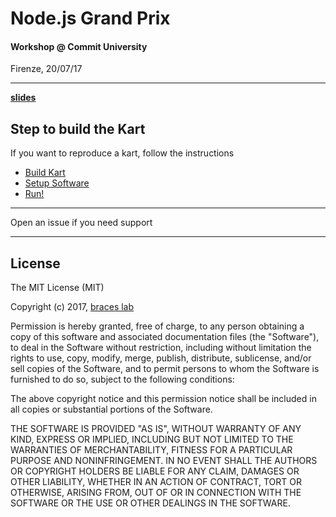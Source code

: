 # Node.js Grand Prix

#### Workshop @ Commit University
Firenze, 20/07/17

---

**[slides](./doc/Slides.md)**

## Step to build the Kart

If you want to reproduce a kart, follow the instructions

- [Build Kart](./doc/Build.md)
- [Setup Software](./doc/Setup.md)
- [Run!](./doc/Run.md)

---

Open an issue if you need support

---

## License

The MIT License (MIT)

Copyright (c) 2017, [braces lab](https://braceslab.com)

Permission is hereby granted, free of charge, to any person obtaining a copy
of this software and associated documentation files (the "Software"), to deal
in the Software without restriction, including without limitation the rights
to use, copy, modify, merge, publish, distribute, sublicense, and/or sell
copies of the Software, and to permit persons to whom the Software is
furnished to do so, subject to the following conditions:

The above copyright notice and this permission notice shall be included in all
copies or substantial portions of the Software.

THE SOFTWARE IS PROVIDED "AS IS", WITHOUT WARRANTY OF ANY KIND, EXPRESS OR
IMPLIED, INCLUDING BUT NOT LIMITED TO THE WARRANTIES OF MERCHANTABILITY,
FITNESS FOR A PARTICULAR PURPOSE AND NONINFRINGEMENT. IN NO EVENT SHALL THE
AUTHORS OR COPYRIGHT HOLDERS BE LIABLE FOR ANY CLAIM, DAMAGES OR OTHER
LIABILITY, WHETHER IN AN ACTION OF CONTRACT, TORT OR OTHERWISE, ARISING FROM,
OUT OF OR IN CONNECTION WITH THE SOFTWARE OR THE USE OR OTHER DEALINGS IN THE
SOFTWARE.
